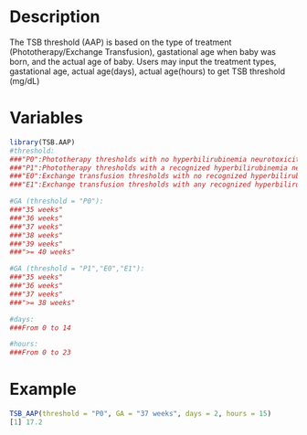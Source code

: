 # Description
The TSB threshold (AAP) is based on the type of treatment (Phototherapy/Exchange Transfusion), gastational age when baby was born, and the actual age of baby. Users may input the treatment types, gastational age, actual age(days), actual age(hours) to get TSB threshold (mg/dL)

# Variables
```r
library(TSB.AAP)
#threshold:
###"P0":Phototherapy thresholds with no hyperbilirubinemia neurotoxicity risk factor (AAP guideline)
###"P1":Phototherapy thresholds with a recognized hyperbilirubinemia neurotoxicity risk factor (AAP guideline) 
###"E0":Exchange transfusion thresholds with no recognized hyperbilirubinemia neurotoxicity risk factors other than gestational age (AAP guideline)
###"E1":Exchange transfusion thresholds with any recognized hyperbilirubinemia neurotoxicity risk factors other than gestational age (AAP guideline)

#GA (threshold = "P0"):
###"35 weeks"
###"36 weeks"
###"37 weeks"
###"38 weeks"
###"39 weeks"
###">= 40 weeks"

#GA (threshold = "P1","E0","E1"):
###"35 weeks"
###"36 weeks"
###"37 weeks"
###">= 38 weeks"

#days:
###From 0 to 14

#hours:
###From 0 to 23
```
# Example
```r
TSB_AAP(threshold = "P0", GA = "37 weeks", days = 2, hours = 15)
[1] 17.2
```
